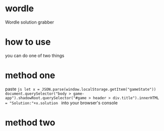 # wordle
Wordle solution grabber

# how to use

you can do one of two things

# method one
paste `js
let x = JSON.parse(window.localStorage.getItem("gameState"))
document.querySelector("body > game-app").shadowRoot.querySelector("#game > header > div.title").innerHTML = "Solution:"+x.solution
`
into your browser's console

# method two
